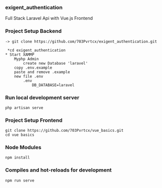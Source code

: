 ### exigent_authentication
Full Stack Laravel Api with Vue.js Frontend


### Project Setup Backend
```
-> git clone https://github.com/703Pvrtcx/exigent_authentication.git 

 *cd exigent_authentication
* Start XAMMP
    Myphp Admin
        create new Database 'laravel'
    copy .env.example
    paste and remove .example
    new file .env
        .env 
            DB_DATABASE=laravel

```
### Run local development server
```
php artisan serve
```

### Project Setup Frontend
```
git clone https://github.com/703Pvrtcx/vue_basics.git 
cd vue basics
```
### Node Modules
```
npm install
```
### Compiles and hot-reloads for development
```
npm run serve
```
